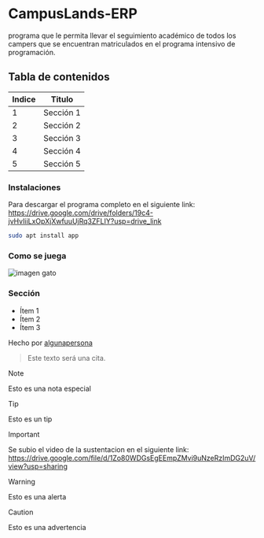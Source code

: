 # CampusLands-ERP
programa que le permita llevar el seguimiento académico de todos los campers que se encuentran matriculados en el programa intensivo de programación.

## Tabla de contenidos
| Indice | Titulo  |
|--|--|
| 1 | Sección 1 |
| 2 | Sección 2 |
| 3 | Sección 3 |
| 4 | Sección 4 |
| 5 | Sección 5 |

### Instalaciones
Para descargar el programa completo en el siguiente link:
https://drive.google.com/drive/folders/19c4-jvHvIiiLxOpXjXwfuuUjRq3ZFLIY?usp=drive_link

```bash
sudo apt install app
```

### Como se juega 
![imagen gato](./gato.png)

### Sección 
- Ítem 1
- Ítem 2
- Ítem 3

Hecho por [algunapersona](https://algunapersonaenestemundo)

>Este texto será una cita.

> [!NOTE]
>Esto es una nota especial

> [!TIP]
> Esto es un tip

> [!IMPORTANT]  
> Se subio el video de la sustentacion en el siguiente link:
> https://drive.google.com/file/d/1Zo80WDGsEgEEmpZMvi9uNzeRzImDG2uV/view?usp=sharing

> [!WARNING]  
> Esto es una alerta

> [!CAUTION]
> Esto es una advertencia
